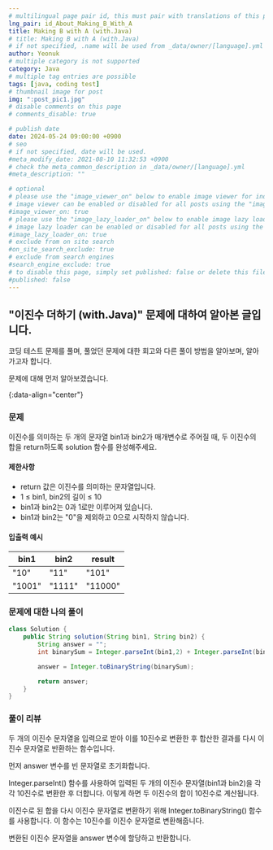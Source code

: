 ```yaml
---
# multilingual page pair id, this must pair with translations of this page. (This name must be unique)
lng_pair: id_About_Making_B_With_A
title: Making B with A (with.Java)
# title: Making B with A (with.Java)
# if not specified, .name will be used from _data/owner/[language].yml
author: Yeonuk
# multiple category is not supported
category: Java
# multiple tag entries are possible
tags: [java, coding test]
# thumbnail image for post
img: ":post_pic1.jpg"
# disable comments on this page
# comments_disable: true

# publish date
date: 2024-05-24 09:00:00 +0900
# seo
# if not specified, date will be used.
#meta_modify_date: 2021-08-10 11:32:53 +0900
# check the meta_common_description in _data/owner/[language].yml
#meta_description: ""

# optional
# please use the "image_viewer_on" below to enable image viewer for individual pages or posts (_posts/ or [language]/_posts folders).
# image viewer can be enabled or disabled for all posts using the "image_viewer_posts: true" setting in _data/conf/main.yml.
#image_viewer_on: true
# please use the "image_lazy_loader_on" below to enable image lazy loader for individual pages or posts (_posts/ or [language]/_posts folders).
# image lazy loader can be enabled or disabled for all posts using the "image_lazy_loader_posts: true" setting in _data/conf/main.yml.
#image_lazy_loader_on: true
# exclude from on site search
#on_site_search_exclude: true
# exclude from search engines
#search_engine_exclude: true
# to disable this page, simply set published: false or delete this file
#published: false
---
```


<!-- outline-start -->

## "이진수 더하기 (with.Java)" 문제에 대하여 알아본 글입니다.

코딩 테스트 문제를 풀며, 풀었던 문제에 대한 회고와 다른 풀이 방법을 알아보며, 알아가고자 합니다.

문제에 대해 먼저 알아보겠습니다.

{:data-align="center"}

<!-- outline-end -->

### 문제

이진수를 의미하는 두 개의 문자열 bin1과 bin2가 매개변수로 주어질 때, 두 이진수의 합을 return하도록 solution 함수를 완성해주세요.

#### 제한사항

- return 값은 이진수를 의미하는 문자열입니다.
- 1 ≤ bin1, bin2의 길이 ≤ 10
- bin1과 bin2는 0과 1로만 이루어져 있습니다.
- bin1과 bin2는 "0"을 제외하고 0으로 시작하지 않습니다.

#### 입출력 예시

<!--
| lines                     | result |
| ------------------------- | ------ |
| [[0, 1], [2, 5], [3, 9]]  | 2      |
| [[-1, 1], [1, 3], [3, 9]] | 0      |
| [[0, 5], [3, 9], [1, 10]] | 8      | -->

| bin1   | bin2   | result  |
| ------ | ------ | ------- |
| "10"   | "11"   | "101"   |
| "1001" | "1111" | "11000" |

### 문제에 대한 나의 풀이

```java
class Solution {
    public String solution(String bin1, String bin2) {
        String answer = "";
        int binarySum = Integer.parseInt(bin1,2) + Integer.parseInt(bin2,2);

        answer = Integer.toBinaryString(binarySum);

        return answer;
    }
}
```

### 풀이 리뷰

두 개의 이진수 문자열을 입력으로 받아 이를 10진수로 변환한 후 합산한 결과를 다시 이진수 문자열로 반환하는 함수입니다.

먼저 answer 변수를 빈 문자열로 초기화합니다.

Integer.parseInt() 함수를 사용하여 입력된 두 개의 이진수 문자열(bin1과 bin2)을 각각 10진수로 변환한 후 더합니다. 이렇게 하면 두 이진수의 합이 10진수로 계산됩니다.

이진수로 된 합을 다시 이진수 문자열로 변환하기 위해 Integer.toBinaryString() 함수를 사용합니다. 이 함수는 10진수를 이진수 문자열로 변환해줍니다.

변환된 이진수 문자열을 answer 변수에 할당하고 반환합니다.
